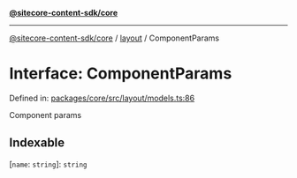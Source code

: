 [**@sitecore-content-sdk/core**](../../README.md)

***

[@sitecore-content-sdk/core](../../README.md) / [layout](../README.md) / ComponentParams

# Interface: ComponentParams

Defined in: [packages/core/src/layout/models.ts:86](https://github.com/Sitecore/content-sdk/blob/8b95896c4f9d2f6a2c452ee63406a9f69e9ab407/packages/core/src/layout/models.ts#L86)

Component params

## Indexable

\[`name`: `string`\]: `string`
